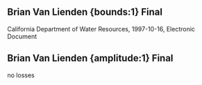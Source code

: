 ## Brian Van Lienden {bounds:1} Final
California Department of Water Resources, 1997-10-16, Electronic Document

## Brian Van Lienden {amplitude:1} Final
no losses
